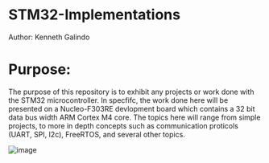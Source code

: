 # STM32-Implementations

Author: Kenneth Galindo

# Purpose:

The purpose of this repository is to exhibit any projects or work done with the STM32 microcontroller. In specfifc, the work done here will be presented on a Nucleo-F303RE devlopment board which contains a 32 bit data bus width ARM Cortex M4 core. The topics here will range from simple projects, to more in depth concepts such as communication proticols (UART, SPI, I2c), FreeRTOS, and several other topics.

![image](https://user-images.githubusercontent.com/98668234/186807291-f08e0940-7c5b-42b0-a62e-a0bdcf092bd9.png)

